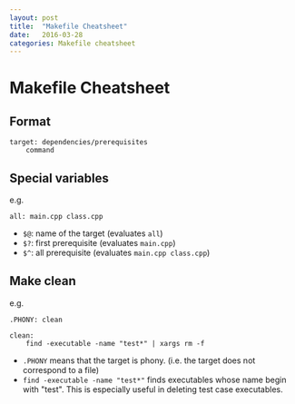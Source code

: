 ```yaml
---
layout: post
title:  "Makefile Cheatsheet"
date:   2016-03-28
categories: Makefile cheatsheet
---
```


# Makefile Cheatsheet

## Format

~~~
target: dependencies/prerequisites
	command
~~~

## Special variables
e.g.

~~~
all: main.cpp class.cpp
~~~

* `$@`: name of the target (evaluates `all`)
* `$?`: first prerequisite (evaluates `main.cpp`)
* `$^`: all prerequisite (evaluates `main.cpp class.cpp`)

## Make clean
e.g.

~~~
.PHONY: clean

clean:
	find -executable -name "test*" | xargs rm -f
~~~

* `.PHONY` means that the target is phony. (i.e. the target does not correspond to a file)
* `find -executable -name "test*"` finds executables whose name begin with "test". This is especially useful in deleting test case executables.